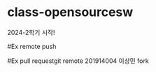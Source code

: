 # class-opensourcesw

2024-2학기 시작!

#Ex remote push 

#Ex pull requestgit remote
201914004 이상민 fork
